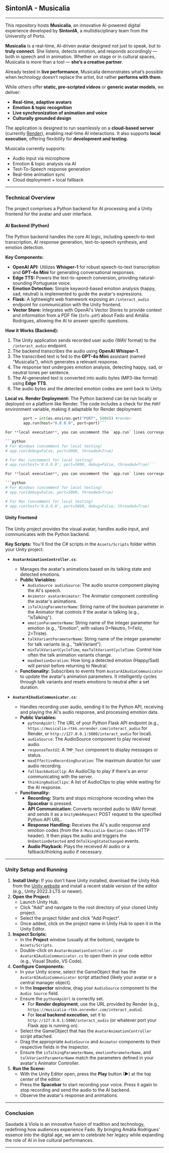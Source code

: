 ## SintonIA - Musicalia

---

This repository hosts **Musicalia**, an innovative AI-powered digital experience developed by **SintonIA**, a multidisciplinary team from the University of Porto. 

**Musicalia** is a real-time, AI-driven avatar designed not just to speak, but to **truly connect**. She listens, detects emotion, and responds accordingly — both in speech and in animation. Whether on stage or in cultural spaces, Musicalia is more than a tool — **she’s a creative partner**.

Already tested in **live performance**, Musicalia demonstrates what’s possible when technology doesn’t replace the artist, but rather **performs with them**.

While others offer **static, pre-scripted videos** or **generic avatar models**, we deliver:

- **Real-time, adaptive avatars**
- **Emotion & topic recognition**
- **Live synchronization of animation and voice**
- **Culturally grounded design**

The application is designed to run seamlessly on a **cloud-based server** (currently [Render](https://render.com)), enabling real-time AI interactions. It also supports **local execution**, offering flexibility for **development and testing**.

Musicalia currently supports:
- Audio input via microphone
- Emotion & topic analysis via AI
- Text-To-Speech response generation
- Real-time animation sync
- Cloud deployment + local fallback

---

### Technical Overview

The project comprises a Python backend for AI processing and a Unity frontend for the avatar and user interface.

#### AI Backend (Python)

The Python backend handles the core AI logic, including speech-to-text transcription, AI response generation, text-to-speech synthesis, and emotion detection.

**Key Components:**
* **OpenAI API:** Utilizes **Whisper-1** for robust speech-to-text transcription and **GPT-4o Mini** for generating conversational responses.
* **Edge TTS:** Powers the text-to-speech conversion, providing natural-sounding Portuguese voice.
* **Emotion Detection:** Simple keyword-based emotion analysis (happy, sad, neutral) is implemented to guide the avatar's expressions.
* **Flask:** A lightweight web framework exposing an `/interact_audio` endpoint for communication with the Unity frontend.
* **Vector Store:** Integrates with OpenAI's Vector Stores to provide context and information from a PDF file (`Info.pdf`) about Fado and Amália Rodrigues, allowing the AI to answer specific questions.

**How it Works (Backend):**
1.  The Unity application sends recorded user audio (WAV format) to the `/interact_audio` endpoint.
2.  The backend transcribes the audio using **OpenAI Whisper-1**.
3.  The transcribed text is fed to the **GPT-4o Mini** assistant (named "Musicalia"), which generates a relevant response.
4.  The response text undergoes emotion analysis, detecting happy, sad, or neutral tones per sentence.
5.  The AI-generated text is converted into audio bytes (MP3-like format) using **Edge TTS**.
6.  The audio bytes and the detected emotion codes are sent back to Unity.

**Local vs. Render Deployment:**
The Python backend can be run locally or deployed on a platform like Render. The code includes a check for the `PORT` environment variable, making it adaptable for Render deployment:

```python
        port = int(os.environ.get("PORT", 5000)) #render
        app.run(host="0.0.0.0", port=port)```

For **local execution**, you can uncomment the `app.run` lines corresponding to your operating system (`Windows` or `Mac`) and comment out the `Render` specific lines.

```python
# For Windows (uncomment for local testing)
# app.run(debug=False, port=5000, threaded=True)

# For Mac (uncomment for local testing)
# app.run(host='0.0.0.0', port=5000, debug=False, threaded=True)```

For **local execution**, you can uncomment the `app.run` lines corresponding to your operating system (`Windows` or `Mac`) and comment out the `Render` specific lines.

```python
# For Windows (uncomment for local testing)
# app.run(debug=False, port=5000, threaded=True)

# For Mac (uncomment for local testing)
# app.run(host='0.0.0.0', port=5000, debug=False, threaded=True)
```

#### Unity Frontend

The Unity project provides the visual avatar, handles audio input, and communicates with the Python backend.

**Key Scripts:**
You'll find the C# scripts in the `Assets/Scripts` folder within your Unity project.

* **`AvatarAnimationController.cs`**:
    * Manages the avatar's animations based on its talking state and detected emotions.
    * **Public Variables:**
        * `AudioSource audioSource`: The audio source component playing the AI's speech.
        * `Animator avatarAnimator`: The Animator component controlling the avatar's animations.
        * `isTalkingParameterName`: String name of the boolean parameter in the Animator that controls if the avatar is talking (e.g., "isTalking").
        * `emotionParameterName`: String name of the integer parameter for emotion (e.g., "Emotion", with values 0=Neutro, 1=Feliz, 2=Triste).
        * `talkVariantParameterName`: String name of the integer parameter for talk variants (e.g., "talkVariant").
        * `minTalkVariantCycleTime`, `maxTalkVariantCycleTime`: Control how often the talk animation variants change.
        * `maxEmotionDuration`: How long a detected emotion (Happy/Sad) will persist before returning to Neutral.
    * **Functionality:** Subscribes to events from `AvatarAIAudioCommunicator` to update the avatar's animation parameters. It intelligently cycles through talk variants and resets emotions to neutral after a set duration.

* **`AvatarAIAudioCommunicator.cs`**:
    * Handles recording user audio, sending it to the Python API, receiving and playing the AI's audio response, and processing emotion data.
    * **Public Variables:**
        * `pythonApiUrl`: The URL of your Python Flask API endpoint (e.g., `https://musicalia-rtkk.onrender.com/interact_audio` for Render, or `http://127.0.0.1:5000/interact_audio` for local).
        * `audioSource`: The AudioSource component to play received audio.
        * `responseTextUI`: A `TMP_Text` component to display messages or status.
        * `maxEffectiveRecordingDuration`: The maximum duration for user audio recording.
        * `fallbackAudioClip`: An AudioClip to play if there's an error communicating with the server.
        * `thinkingAudioClips`: A list of AudioClips to play while waiting for the AI response.
    * **Functionality:**
        * **Recording:** Starts and stops microphone recording when the **Spacebar** is pressed.
        * **API Communication:** Converts recorded audio to WAV format and sends it as a `UnityWebRequest` POST request to the specified Python API URL.
        * **Response Handling:** Receives the AI's audio response and emotion codes (from the `X-Musicalia-Emotion-Codes` HTTP header). It then plays the audio and triggers the `OnEmotionDetected` and `OnTalkingStateChanged` events.
        * **Audio Playback:** Plays the received AI audio or a fallback/thinking audio if necessary.

---

### Unity Setup and Running

1.  **Install Unity:** If you don't have Unity installed, download the Unity Hub from the [Unity website](https://unity.com/download) and install a recent stable version of the editor (e.g., Unity 2022.3 LTS or newer).
2.  **Open the Project:**
    * Launch Unity Hub.
    * Click "Add" and navigate to the root directory of your cloned Unity project.
    * Select the project folder and click "Add Project".
    * Once added, click on the project name in Unity Hub to open it in the Unity Editor.
3.  **Inspect Scripts:**
    * In the **Project** window (usually at the bottom), navigate to `Assets/Scripts`.
    * Double-click on `AvatarAnimationController.cs` or `AvatarAIAudioCommunicator.cs` to open them in your code editor (e.g., Visual Studio, VS Code).
4.  **Configure Components:**
    * In your Unity scene, select the GameObject that has the `AvatarAIAudioCommunicator` script attached (likely your avatar or a central manager object).
    * In the **Inspector** window, drag your `AudioSource` component to the `Audio Source` field.
    * Ensure the `pythonApiUrl` is correctly set.
        * For **Render deployment**, use the URL provided by Render (e.g., `https://musicalia-rtkk.onrender.com/interact_audio`).
        * For **local backend execution**, set it to `http://127.0.0.1:5000/interact_audio` (or whatever port your Flask app is running on).
    * Select the GameObject that has the `AvatarAnimationController` script attached.
    * Drag the appropriate `AudioSource` and `Animator` components to their respective fields in the Inspector.
    * Ensure the `isTalkingParameterName`, `emotionParameterName`, and `talkVariantParameterName` match the parameters defined in your avatar's Animator Controller.
5.  **Run the Scene:**
    * With the Unity Editor open, press the **Play** button (▶) at the top center of the editor.
    * Press the **Spacebar** to start recording your voice. Press it again to stop recording and send the audio to the AI backend.
    * Observe the avatar's response and animations.

---

### Conclusion

Saudade à Viola is an innovative fusion of tradition and technology, redefining how audiences experience Fado. By bringing Amália Rodrigues’ essence into the digital age, we aim to celebrate her legacy while expanding the role of AI in live cultural performances.

---
